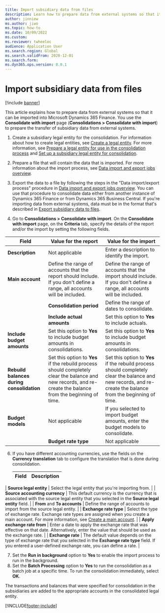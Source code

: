 ```yaml
---
title: Import subsidiary data from files
description: Learn how to prepare data from external systems so that it can be imported into Microsoft Dynamics 365 Finance, including a step-by-step process.
author: jinniew
ms.author: jiwo
ms.topic: how-to
ms.date: 10/09/2022
ms.custom:
ms.reviewer: twheeloc
audience: Application User
ms.search.region: Global
ms.search.validFrom: 2020-12-01
ms.search.form: 
ms.dyn365.ops.version: 8.0.1
---
```


# Import subsidiary data from files

[!include [banner](../includes/banner.md)]

This article explains how to prepare data from external systems so that it can be imported into Microsoft Dynamics 365 Finance. You use the **Consolidate with import** page (**Consolidations \> Consolidate with import**) to prepare the transfer of subsidiary data from external systems.

1. Create a subsidiary legal entity for the consolidation. For information about how to create legal entities, see [Create a legal entity](../../fin-ops-core/fin-ops/organization-administration/tasks/create-legal-entity.md). For more information, see [Prepare a legal entity for use in the consolidation process](prepare-company-for-consolidation.md) and [Set up a subsidiary legal entity for consolidation](set-up-subsidiary-company-for-consolidation.md).

2. Prepare a file that will contain the data that is imported. For more information about the import process, see [Data import and export jobs overview](../../fin-ops-core/dev-itpro/data-entities/data-import-export-job.md).
3. Export the data to a file by following the steps in the "Data import/export process" procedure in [Data import and export jobs overview](../../fin-ops-core/dev-itpro/data-entities/data-import-export-job.md). You can use that procedure to consolidate data either from another instance of Dynamics 365 Finance or from Dynamics 365 Business Central. If you're importing data from external systems, data must be in the format that's described in [Export subsidiary data to files](export-subsidiary-data-to-file.md).
4. Go to **Consolidations \> Consolidate with import**. On the **Consolidate with import** page, on the **Criteria** tab, specify the details of the report and/or the import by setting the following fields.

| Field                                 | Value for the report | Value for the import |
|---------------------------------------|----------------------|----------------------|
| **Description**                      | Not applicable | Enter a description to identify the import. |
| **Main account**    | Define the range of accounts that the report should include. If you don't define a range, all accounts will be included. | Define the range of accounts that the import should include. If you don't define a range, all accounts will be included. |
    | **Consolidation period**                  | Define the range of dates to consolidate. | Define the range of dates to consolidate. |
    | **Include actual amounts**                | Set this option to **Yes** to include actuals. | Set this option to **Yes** to include actuals. |
| **Include budget amounts** | Set this option to **Yes** to include budget amounts in consolidations. | Set this option to **Yes** to include budget amounts in consolidations. |
| **Rebuild balances during consolidation** | Set this option to **Yes** if the rebuild process should completely clear the balance and new records, and re-create the balance from the beginning of time. | Set this option to **Yes** if the rebuild process should completely clear the balance and new records, and re-create the balance from the beginning of time. |
| **Budget models**                         | Not applicable | If you selected to import budget amounts, enter the budget models to consolidate. |
    | **Budget rate type**                      | Not applicable | Enter the type of budget exchange rate. |

6. If you have different accounting currencies, use the fields on the **Currency translation** tab to configure the translation that is done during consolidation.

    | Field                      | Description |
    |----------------------------|-------------|
 | **Source legal entity**        | Select the legal entity that you're importing from. |
 | **Source accounting currency** | This default currency is the currency that is associated with the source legal entity that you selected in the **Source legal entity** field. |
 | **From** and **To accounts**       | Define the range of accounts to import from the source legal entity. |
    | **Exchange rate type**         | Select the type of exchange rate. Exchange rate types are assigned when you create a main account. For more information, see [Create a main account](tasks/create-main-account.md). |
| **Apply exchange rate from**   | Enter a date to apply the exchange rate that was effective on that date. Alternatively, enter the value that should be used as the exchange rate. |
| **Exchange rate**  | The default value depends on the type of exchange rate that you selected in the **Exchange rate type** field. If you entered a user-defined exchange rate, you can define a rate. |

7. Set the **Run in background** option to **Yes** to enable the import process to run in the background.
8. Set the **Batch Processing** option to **Yes** to run the consolidation as a batch job at a specific time. To run the consolidation immediately, select **OK**. 

The transactions and balances that were specified for consolidation in the subsidiaries are added to the appropriate accounts in the consolidated legal entity.


[!INCLUDE[footer-include](../../includes/footer-banner.md)]
